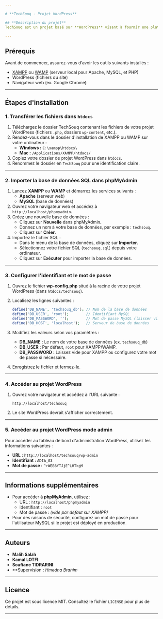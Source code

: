 ```yaml
---

# **TechSouq - Projet WordPress**  

## **Description du projet**  
TechSouq est un projet basé sur **WordPress** visant à fournir une plateforme technologique intuitive pour des projets web. Ce projet inclut un site WordPress personnalisé avec une base de données SQL et une configuration prête pour le développement local.  

---
```


## **Prérequis**  
Avant de commencer, assurez-vous d'avoir les outils suivants installés :  
- [XAMPP](https://www.apachefriends.org) ou [WAMP](https://www.wampserver.com/) (serveur local pour Apache, MySQL, et PHP)  
- WordPress (fichiers du site)  
- Navigateur web (ex. Google Chrome)  

---

## **Étapes d'installation**  

### **1. Transférer les fichiers dans `htdocs`**  
1. Téléchargez le dossier TechSouq contenant les fichiers de votre projet WordPress (fichiers `.php`, dossiers `wp-content`, etc.).  
2. Rendez-vous dans le dossier d'installation de XAMPP ou WAMP sur votre ordinateur :  
   - **Windows :** `C:\xampp\htdocs\`  
   - **Mac :** `/Applications/XAMPP/htdocs/`  
3. Copiez votre dossier de projet WordPress dans `htdocs`.  
4. Renommez le dossier en `TechSouq` pour une identification claire.  

---

### **2. Importer la base de données SQL dans phpMyAdmin**  
1. Lancez **XAMPP** ou **WAMP** et démarrez les services suivants :  
   - **Apache** (serveur web)  
   - **MySQL** (base de données)  
2. Ouvrez votre navigateur web et accédez à `http://localhost/phpmyadmin`.  
3. Créez une nouvelle base de données :  
   - Cliquez sur **Nouvelle** dans phpMyAdmin.  
   - Donnez un nom à votre base de données, par exemple : `techsouq`.  
   - Cliquez sur **Créer**.  
4. Importez le fichier SQL :  
   - Dans le menu de la base de données, cliquez sur **Importer**.  
   - Sélectionnez votre fichier SQL (`techsouq.sql`) depuis votre ordinateur.  
   - Cliquez sur **Exécuter** pour importer la base de données.  

---

### **3. Configurer l'identifiant et le mot de passe**  
1. Ouvrez le fichier **wp-config.php** situé à la racine de votre projet WordPress (dans `htdocs/techsouq`).  
2. Localisez les lignes suivantes :  

   ```php  
   define('DB_NAME', 'techsouq_db'); // Nom de la base de données  
   define('DB_USER', 'root');        // Identifiant MySQL  
   define('DB_PASSWORD', '');        // Mot de passe MySQL (laisser vide par défaut sur XAMPP)  
   define('DB_HOST', 'localhost');   // Serveur de base de données  
   ```  
3. Modifiez les valeurs selon vos paramètres :  
   - **DB_NAME** : Le nom de votre base de données (ex. `techsouq_db`)  
   - **DB_USER** : Par défaut, `root` pour XAMPP/WAMP.  
   - **DB_PASSWORD** : Laissez vide pour XAMPP ou configurez votre mot de passe si nécessaire.  
4. Enregistrez le fichier et fermez-le.  

---

### **4. Accéder au projet WordPress**  
1. Ouvrez votre navigateur et accédez à l'URL suivante :  
   ```  
   http://localhost/techsouq  
   ```  
2. Le site WordPress devrait s'afficher correctement.  

---

### **5. Accéder au projet WordPress mode admin**  
Pour accéder au tableau de bord d'administration WordPress, utilisez les informations suivantes :  

- **URL :** `http://localhost/techsouq/wp-admin`  
- **Identifiant :** `ADIA_G3`  
- **Mot de passe :** `^rWEB6YTJjE^LHTkgM`  

---

## **Informations supplémentaires**  
- Pour accéder à **phpMyAdmin**, utilisez :  
  - URL : `http://localhost/phpmyadmin`  
  - Identifiant : `root`  
  - Mot de passe : *(vide par défaut sur XAMPP)*  
- Pour des raisons de sécurité, configurez un mot de passe pour l'utilisateur MySQL si le projet est déployé en production.  

---

## **Auteurs**  
- **Malih Salah**  
- **Kamal LOTFI**  
- **Soufiane TIDRARINI**  
- **Supervision : *Hmedna Brahim*  

---

## **Licence**  
Ce projet est sous licence MIT. Consultez le fichier `LICENSE` pour plus de détails.  

---
